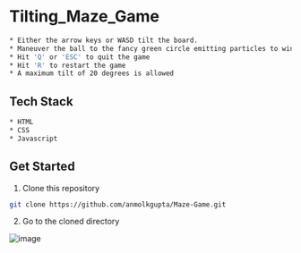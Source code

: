 # Tilting_Maze_Game

```sh
* Either the arrow keys or WASD tilt the board.
* Maneuver the ball to the fancy green circle emitting particles to win
* Hit 'Q' or 'ESC' to quit the game
* Hit 'R' to restart the game
* A maximum tilt of 20 degrees is allowed
```

## Tech Stack
```sh
* HTML
* CSS
* Javascript
```

## Get Started

1. Clone this repository

```sh
git clone https://github.com/anmolkgupta/Maze-Game.git
```

2. Go to the cloned directory

![image](https://github.com/anmolkgupta/Maze-Game/assets/112450788/feedba3e-11c0-4d68-b4f6-5b561e1714b1)
